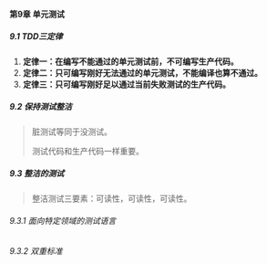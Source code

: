 #### 第9章 单元测试

##### 9.1 TDD三定律

1. **定律一：在编写不能通过的单元测试前，不可编写生产代码。**
2. **定律二：只可编写刚好无法通过的单元测试，不能编译也算不通过。**
3. **定律三：只可编写刚好足以通过当前失败测试的生产代码。**

##### 9.2 保持测试整洁

> 脏测试等同于没测试。
>
> 测试代码和生产代码一样重要。

##### 9.3 整洁的测试

> 整洁测试三要素：可读性，可读性，可读性。

###### 9.3.1 面向特定领域的测试语言

###### 9.3.2 双重标准





